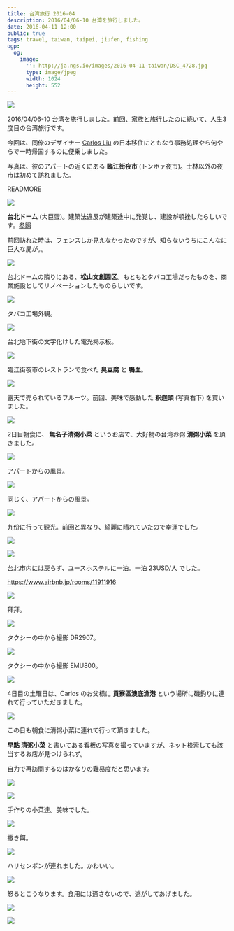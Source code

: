 ```yaml
---
title: 台湾旅行 2016-04
description: 2016/04/06-10 台湾を旅行しました。
date: 2016-04-11 12:00
public: true
tags: travel, taiwan, taipei, jiufen, fishing
ogp:
  og:
    image:
      '': http://ja.ngs.io/images/2016-04-11-taiwan/DSC_4728.jpg
      type: image/jpeg
      width: 1024
      height: 552
---
```


![](2016-04-11-taiwan/DSC_4728.jpg)

2016/04/06-10 台湾を旅行しました。[前回、家族と旅行した]のに続いて、人生3度目の台湾旅行です。

今回は、同僚のデザイナー [Carlos Liu] の日本移住にともなう事務処理やら何やらで一時帰国するのに便乗しました。

写真は、彼のアパートの近くにある **臨江街夜市** (トンホァ夜市)。士林以外の夜市は初めて訪れました。

READMORE

![](2016-04-11-taiwan/DSC_4696.jpg)

**台北ドーム** (大巨蛋)。建築法違反が建築途中に発覚し、建設が頓挫したらしいです。[参照](http://japan.cna.com.tw/news/asoc/201505210007.aspx)

前回訪れた時は、フェンスしか見えなかったのですが、知らないうちにこんなに巨大な屍が。。

![](2016-04-11-taiwan/DSC_4698.jpg)

台北ドームの隣りにある、**松山文創園区**。もともとタバコ工場だったものを、商業施設としてリノベーションしたものらしいです。

![](2016-04-11-taiwan/DSC_4717.jpg)

タバコ工場外観。

![](2016-04-11-taiwan/DSC_4725.jpg)

台北地下街の文字化けした電光掲示板。

![](2016-04-11-taiwan/DSC_4729.jpg)

臨江街夜市のレストランで食べた **臭豆腐** と **鴨血**。

![](2016-04-11-taiwan/DSC_4732.jpg)

露天で売られているフルーツ。前回、美味で感動した **釈迦頭** (写真右下) を買いました。

![](2016-04-11-taiwan/DSC_4747.jpg)

2日目朝食に、 **無名子清粥小菜** というお店で、大好物の台湾お粥 **清粥小菜** を頂きました。

![](2016-04-11-taiwan/DSC_4751.jpg)

アパートからの風景。

![](2016-04-11-taiwan/DSC_4753.jpg)

同じく、アパートからの風景。

![](2016-04-11-taiwan/DSC_4755.jpg)

九份に行って観光。前回と異なり、綺麗に晴れていたので幸運でした。

![](2016-04-11-taiwan/DSC_4787.jpg)

![](2016-04-11-taiwan/DSC_4792.jpg)

台北市内には戻らず、ユースホステルに一泊。一泊 23USD/人 でした。

https://www.airbnb.jp/rooms/11911916

![](2016-04-11-taiwan/DSC_4793.jpg)

拜拜。

![](2016-04-11-taiwan/DSC_4805.jpg)

タクシーの中から撮影 DR2907。

![](2016-04-11-taiwan/DSC_4819.jpg)

タクシーの中から撮影 EMU800。

![](2016-04-11-taiwan/DSC_4826.jpg)

4日目の土曜日は、Carlos のお父様に **貢寮區澳底漁港** という場所に磯釣りに連れて行っていただきました。

![](2016-04-11-taiwan/DSC_4834.jpg)

この日も朝食に清粥小菜に連れて行って頂きました。

**早點 清粥小菜** と書いてある看板の写真を撮っていますが、ネット検索しても該当するお店が見つけられず。

自力で再訪問するのはかなりの難易度だと思います。

![](2016-04-11-taiwan/DSC_4837.jpg)

![](2016-04-11-taiwan/DSC_4838.jpg)

手作りの小菜達。美味でした。

![](2016-04-11-taiwan/DSC_4848.jpg)

撒き餌。

![](2016-04-11-taiwan/DSC_4856.jpg)

ハリセンボンが連れました。かわいい。

![](2016-04-11-taiwan/DSC_4861.jpg)

怒るとこうなります。食用には適さないので、逃がしてあげました。

![](2016-04-11-taiwan/DSC_4874.jpg)

![](2016-04-11-taiwan/DSC_4876.jpg)

[前回、家族と旅行した]: /2013/12/22/taipei/
[Carlos Liu]: http://carlos-liu.com/
